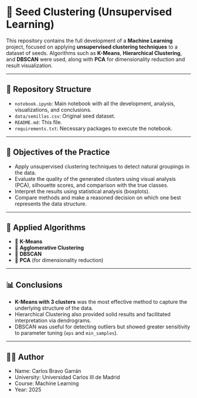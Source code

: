 # 🌱 Seed Clustering (Unsupervised Learning)

This repository contains the full development of a **Machine Learning** project, focused on applying **unsupervised clustering techniques** to a dataset of seeds. Algorithms such as **K-Means**, **Hierarchical Clustering**, and **DBSCAN** were used, along with **PCA** for dimensionality reduction and result visualization.

---

## 📁 Repository Structure

- `notebook.ipynb`: Main notebook with all the development, analysis, visualizations, and conclusions.
- `data/semillas.csv`: Original seed dataset.
- `README.md`: This file.
- `requirements.txt`: Necessary packages to execute the notebook.

---

## 🧠 Objectives of the Practice

- Apply unsupervised clustering techniques to detect natural groupings in the data.
- Evaluate the quality of the generated clusters using visual analysis (PCA), silhouette scores, and comparison with the true classes.
- Interpret the results using statistical analysis (boxplots).
- Compare methods and make a reasoned decision on which one best represents the data structure.

---

## 🧪 Applied Algorithms

- 🔹 **K-Means**
- 🔹 **Agglomerative Clustering**
- 🔹 **DBSCAN**
- 🔹 **PCA** (for dimensionality reduction)

---

## 📊 Conclusions

- **K-Means with 3 clusters** was the most effective method to capture the underlying structure of the data.
- Hierarchical Clustering also provided solid results and facilitated interpretation via dendrograms.
- DBSCAN was useful for detecting outliers but showed greater sensitivity to parameter tuning (`eps` and `min_samples`).

---

## 👨‍💻 Author

- Name: Carlos Bravo Garrán
- University: Universidad Carlos III de Madrid
- Course: Machine Learning
- Year: 2025
